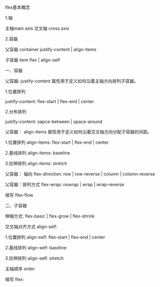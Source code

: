 flex基本概念

1.轴

主轴main axis
交叉轴 cross axis

2.容器

父容器 container
justify-content | align-items

子容器 item
flex | align-self

一、容器

父容器: justify-content 属性用于定义如何沿着主轴方向排列子容器。

1.位置排列

justify-content: flex-start | flex-end | center

2.分布排列

justify-content: sapce-between | space-around

父容器： align-items 属性用于定义如何沿着交叉轴方向分配子容器的间距。

1.位置排列
align-items: flex-start | flex-end | center

2.基线排列
align-items: baseline

3.拉伸排列
align-items: stretch

父容器： 轴向
flex-direction: row | row-reverse | column | column-reverse

父容器：排列方式
flex-wrap: nowrap | wrap | wrap-reverse

缩写
flex-flow

二、子容器

伸缩方式:
flex-basic | flex-grow | flex-shrink

交叉轴对齐方式 align-self:

1.位置排列
align-self: flex-start | flex-end | center

2.基线排列
align-self: baseline

3.拉伸排列
align-self: stretch

主轴顺序
order

缩写
flex:
